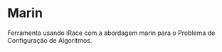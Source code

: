 # Marin
Ferramenta usando iRace com a abordagem marin para o Problema de Configuração de Algoritmos.
